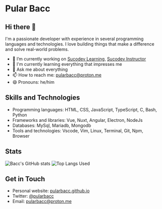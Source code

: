 # Pular Bacc

## Hi there 👋

I'm a passionate developer with experience in several programming languages and technologies. I love building things that make a difference and solve real-world problems.

- 🔭 I’m currently working on [Sucodev Learning](https://learning.su-co-dev.com), [Sucodev Instructor](https://instructor.su-co-dev.com)
- 🌱 I'm currently learning everything that impresses me
- 💬 Ask me about everything
- 📫 How to reach me: pularbacc@proton.me
- 😄 Pronouns: he/him

## Skills and Technologies

- Programming languages: HTML, CSS, JavaScript, TypeScript, C, Bash, Python
- Frameworks and libraries: Vue, Nuxt, Angular, Electron, NodeJs
- Databases: MySql, Mariadb, Mongodb
- Tools and technologies: Vscode, Vim, Linux, Terminal, Git, Npm, Browser

<!--
## Open Source Contributions

Here are some of my notable open source contributions:

- [Project name](https://github.com/<username>/<project name>): [brief description of contribution]
- [Project name](https://github.com/<username>/<project name>): [brief description of contribution]
-->

## Stats

![Bacc's GitHub stats](https://github-readme-stats.vercel.app/api?username=pularbacc&show_icons=true&count_private=true)
![Top Langs Used](https://github-readme-stats.vercel.app/api/top-langs/?username=pularbacc&langs_count=10)

## Get in Touch

- Personal website: [pularbacc.github.io](https://pularbacc.github.io)
- Twitter: [@pularbacc](https://twitter.com/pularbacc)
- Email: pularbacc@proton.me
